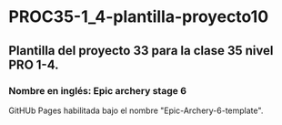 # PROC35-1_4-plantilla-proyecto10
## Plantilla del proyecto 33 para la clase 35 nivel PRO 1-4.
### Nombre en inglés: Epic archery stage 6

GitHUb Pages habilitada bajo el nombre "Epic-Archery-6-template".
